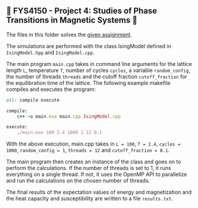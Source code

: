 ## 🎲 FYS4150 - Project 4: Studies of Phase Transitions in Magnetic Systems 🧲

The files in this folder solves the [given assignment](http://compphysics.github.io/ComputationalPhysics/doc/Projects/2020/Project4/pdf/Project4.pdf).

The simulations are performed with the class IsingModel defined in `IsingModel.hpp` and `IsingModel.cpp`.

The main program `main.cpp` takes in command line arguments for the lattice length `L`, temperature `T`, number of cycles `cycles`, a variable `random_config`, the number of threads `threads` and the cutoff fraction `cutoff_fraction` for the equilibration time of the lattice. The following example makefile compiles and executes the program:
``` Ruby
all: compile execute

compile:
	c++ -o main.exe main.cpp IsingModel.cpp

execute:
	./main.exe 100 2.4 1000 1 12 0.1
```
With the above execution, main.cpp takes in `L = 100`, `T = 2.4`, `cycles = 1000`, `random_config = 1`, `threads = 12` and `cutoff_fraction = 0.1`.

The main program then creates an instance of the class and goes on to perform the calculations. If the number of threads is set to 1, it runs everything on a single thread. If not, it uses the OpenMP API to parallelize and run the calculations on the chosen number of threads.

The final results of the expectation values of energy and magnetization and the heat capacity and susceptibility are written to a file `results.txt`.
